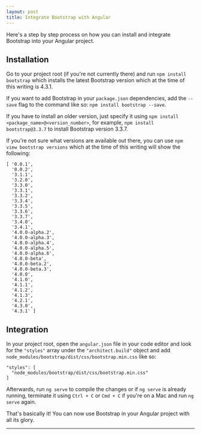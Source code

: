 ```yaml
---
layout: post
title: Integrate Bootstrap with Angular
---
```


Here's a step by step process on how you can install and integrate Bootstrap into your Angular project.

## Installation

Go to your project root (if you're not currently there) and run `npm install bootstrap` which installs the latest Bootstrap version which at the time of this writing is 4.3.1.

If you want to add Bootstrap in your `package.json` dependencies, add the `--save` flag to the command like so: `npm install bootstrap --save`.

If you have to install an older version, just specify it using `npm install <package_name>@<version_number>`, for example, `npm install bootstrap@3.3.7` to install Bootstrap version 3.3.7.

If you're not sure what versions are available out there, you can use `npm view bootstrap versions` which at the time of this writing will show the following:

```
[ '0.0.1',        
  '0.0.2',        
  '3.1.1',        
  '3.2.0',        
  '3.3.0',        
  '3.3.1',        
  '3.3.2',        
  '3.3.4',        
  '3.3.5',        
  '3.3.6',        
  '3.3.7',        
  '3.4.0',        
  '3.4.1',        
  '4.0.0-alpha.2',
  '4.0.0-alpha.3',
  '4.0.0-alpha.4',
  '4.0.0-alpha.5',
  '4.0.0-alpha.6',
  '4.0.0-beta',   
  '4.0.0-beta.2', 
  '4.0.0-beta.3', 
  '4.0.0',        
  '4.1.0',        
  '4.1.1',        
  '4.1.2',        
  '4.1.3',        
  '4.2.1',        
  '4.3.0',        
  '4.3.1' ]
```

## Integration

In your project root, open the `angular.json` file in your code editor and look for the `"styles"` array under the `"architect.build"` object and add `node_modules/bootstrap/dist/css/bootstrap.min.css` like so:

```
"styles": [
  "node_modules/bootstrap/dist/css/bootstrap.min.css"
]
```

Afterwards, run `ng serve` to compile the changes or if `ng serve` is already running, terminate it using `Ctrl + C` or `Cmd + C` if you're on a Mac and run `ng serve` again.

That's basically it! You can now use Bootstrap in your Angular project with all its glory.

---

